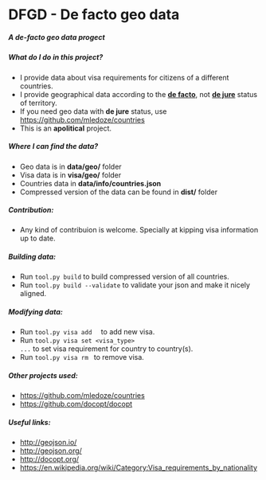 DFGD - De facto geo data
==============

##### A **de-facto** geo data progect

##### What do I do in this project?
* I provide data about visa requirements for citizens of a different countries.
* I provide geographical data according to the **[de facto](https://en.wikipedia.org/wiki/De_facto)**, not **[de jure](https://en.wikipedia.org/wiki/De_jure)** status of territory.
* If you need geo data with **de jure** status, use https://github.com/mledoze/countries
* This is an **apolitical** project.

##### Where I can find the data?
* Geo data is in **data/geo/** folder
* Visa data is in **visa/geo/** folder
* Countries data in **data/info/countries.json**
* Compressed version of the data can be found in **dist/** folder

##### Contribution: 
* Any kind of contribuion is welcome. Specially at kipping visa information up to date.

##### Building data:
* Run <code>tool.py build</code> to build compressed version of all countries.
* Run <code>tool.py build --validate</code> to validate your json and make it nicely aligned.

##### Modifying data:
* Run <code>tool.py visa add <cca2> <name></code> to add new visa.
* Run <code>tool.py visa set <visa_type> <from-cca2> <to-cca2>...</code> to set visa requirement for country to country(s).
* Run <code>tool.py visa rm <cca2></code> to remove visa.

##### Other projects used:
* https://github.com/mledoze/countries
* https://github.com/docopt/docopt

##### Useful links:
* http://geojson.io/
* http://geojson.org/
* http://docopt.org/
* https://en.wikipedia.org/wiki/Category:Visa_requirements_by_nationality